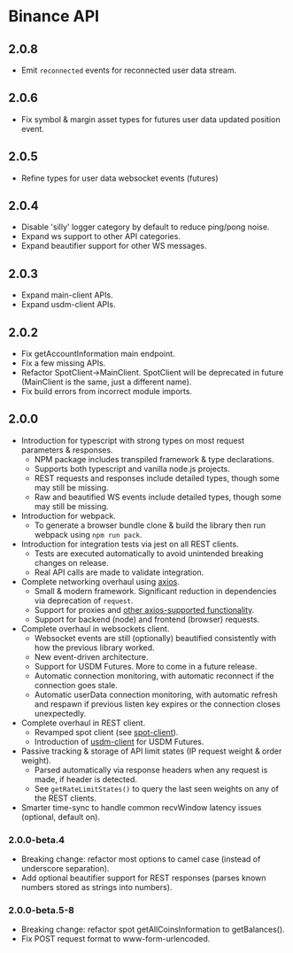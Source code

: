 # Binance API

## 2.0.8
- Emit `reconnected` events for reconnected user data stream.

## 2.0.6
- Fix symbol & margin asset types for futures user data updated position event.

## 2.0.5
- Refine types for user data websocket events (futures)

## 2.0.4
- Disable 'silly' logger category by default to reduce ping/pong noise.
- Expand ws support to other API categories.
- Expand beautifier support for other WS messages.

## 2.0.3
- Expand main-client APIs.
- Expand usdm-client APIs.

## 2.0.2
- Fix getAccountInformation main endpoint.
- Fix a few missing APIs.
- Refactor SpotClient->MainClient. SpotClient will be deprecated in future (MainClient is the same, just a different name).
- Fix build errors from incorrect module imports.

## 2.0.0

- Introduction for typescript with strong types on most request parameters & responses.
  - NPM package includes transpiled framework & type declarations.
  - Supports both typescript and vanilla node.js projects.
  - REST requests and responses include detailed types, though some may still be missing.
  - Raw and beautified WS events include detailed types, though some may still be missing.
- Introduction for webpack.
  - To generate a browser bundle clone & build the library then run webpack using `npm run pack`.
- Introduction for integration tests via jest on all REST clients.
  - Tests are executed automatically to avoid unintended breaking changes on release.
  - Real API calls are made to validate integration.
- Complete networking overhaul using [axios](https://github.com/axios/axios).
  - Small & modern framework. Significant reduction in dependencies via deprecation of `request`.
  - Support for proxies and [other axios-supported functionality](https://github.com/axios/axios#request-config).
  - Support for backend (node) and frontend (browser) requests.
- Complete overhaul in websockets client.
  - Websocket events are still (optionally) beautified consistently with how the previous library worked.
  - New event-driven architecture.
  - Support for USDM Futures. More to come in a future release.
  - Automatic connection monitoring, with automatic reconnect if the connection goes stale.
  - Automatic userData connection monitoring, with automatic refresh and respawn if previous listen key expires or the connection closes unexpectedly.
- Complete overhaul in REST client.
  - Revamped spot client (see [spot-client](./src/spot-client.ts)).
  - Introduction of [usdm-client](./src/usdm-client.ts) for USDM Futures.
- Passive tracking & storage of API limit states (IP request weight & order weight).
  - Parsed automatically via response headers when any request is made, if header is detected.
  - See `getRateLimitStates()` to query the last seen weights on any of the REST clients.
- Smarter time-sync to handle common recvWindow latency issues (optional, default on).

### 2.0.0-beta.4

- Breaking change: refactor most options to camel case (instead of underscore separation).
- Add optional beautifier support for REST responses (parses known numbers stored as strings into numbers).

### 2.0.0-beta.5-8

- Breaking change: refactor spot getAllCoinsInformation to getBalances().
- Fix POST request format to www-form-urlencoded.

<!-- ## 2.0.1 -->
  <!-- - Introduction of [coinm-client](./src/coinm-client.ts) for COINM Futures. -->
  <!-- - Introduction of [vanilla-client](./src/vanilla-client.ts) for Vanilla Options. -->
